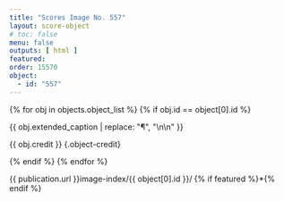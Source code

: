 ```yaml
---
title: "Scores Image No. 557"
layout: score-object
# toc: false
menu: false
outputs: [ html ]
featured: 
order: 15570
object:
  - id: "557"
---
```


{% for obj in objects.object_list %}
{% if obj.id == object[0].id %}

{{ obj.extended_caption | replace: "¶", "\n\n" }}

{{ obj.credit }} {.object-credit}

{% endif %}
{% endfor %}

<div class="object-credit object-url is-print-only">

{{ publication.url }}image-index/{{ object[0].id }}/ {% if featured %}*{% endif %}

</div>
